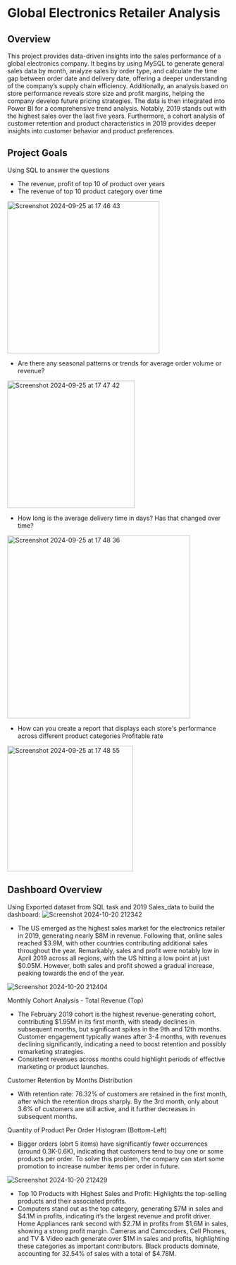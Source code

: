 # Global Electronics Retailer Analysis

## Overview
This project provides data-driven insights into the sales performance of a global electronics company. It begins by using MySQL to generate general sales data by month, analyze sales by order type, and calculate the time gap between order date and delivery date, offering a deeper understanding of the company’s supply chain efficiency. Additionally, an analysis based on store performance reveals store size and profit margins, helping the company develop future pricing strategies. The data is then integrated into Power BI for a comprehensive trend analysis. Notably, 2019 stands out with the highest sales over the last five years. Furthermore, a cohort analysis of customer retention and product characteristics in 2019 provides deeper insights into customer behavior and product preferences.

## Project Goals
Using SQL to answer the questions
* The revenue, profit of top 10 of product over years
* The revenue of top 10 product category over time

<img width="345" alt="Screenshot 2024-09-25 at 17 46 43" src="https://github.com/user-attachments/assets/36cc4bc4-044d-4660-b1e0-67947995ed2d">

* Are there any seasonal patterns or trends for average order volume or revenue?

<img width="289" alt="Screenshot 2024-09-25 at 17 47 42" src="https://github.com/user-attachments/assets/3b94ac14-344a-4cc2-8805-22a15cc12e51">

* How long is the average delivery time in days? Has that changed over time?

<img width="415" alt="Screenshot 2024-09-25 at 17 48 36" src="https://github.com/user-attachments/assets/38ddd63c-11d1-498e-836f-f8e0e101ad86">

* How can you create a report that displays each store's performance across different product categories Profitable rate

<img width="285" alt="Screenshot 2024-09-25 at 17 48 55" src="https://github.com/user-attachments/assets/b21861ee-78b8-4a64-89d3-8e4a31fbe828">


## Dashboard Overview
Using Exported dataset from SQL task and 2019 Sales_data to build the dashboard:
![Screenshot 2024-10-20 212342](https://github.com/user-attachments/assets/379a9af7-dc3d-4e81-8e13-0416c4f6b6dc)
* The US emerged as the highest sales market for the electronics retailer in 2019, generating nearly $8M in revenue. Following that, online sales reached $3.9M, with other countries contributing additional sales throughout the year. Remarkably, sales and profit were notably low in April 2019 across all regions, with the US hitting a low point at just $0.05M. However, both sales and profit showed a gradual increase, peaking towards the end of the year.

![Screenshot 2024-10-20 212404](https://github.com/user-attachments/assets/ba86c07c-a632-460b-bdfd-a58116da014a)

Monthly Cohort Analysis - Total Revenue (Top)
* The February 2019 cohort is the highest revenue-generating cohort, contributing $1.95M in its first month, with steady declines in subsequent months, but significant spikes in the 9th and 12th months. Customer engagement typically wanes after 3-4 months, with revenues declining significantly, indicating a need to boost retention and possibly remarketing strategies.
* Consistent revenues across months could highlight periods of effective marketing or product launches.

Customer Retention by Months Distribution
* With retention rate: 76.32% of customers are retained in the first month, after which the retention drops sharply. By the 3rd month, only about 3.6% of customers are still active, and it further decreases in subsequent months.

Quantity of Product Per Order Histogram (Bottom-Left)
* Bigger orders (obrt 5 items) have significantly fewer occurrences (around 0.3K-0.6K), indicating that customers tend to buy one or some products per order. To solve this problem, the company can start some promotion to increase number items per order in future.

![Screenshot 2024-10-20 212429](https://github.com/user-attachments/assets/9d81f016-956e-4885-852b-ed7df2fd8e5f)

* Top 10 Products with Highest Sales and Profit: Highlights the top-selling products and their associated profits.
* Computers stand out as the top category, generating $7M in sales and $4.1M in profits, indicating it’s the largest revenue and profit driver. Home Appliances rank second with $2.7M in profits from $1.6M in sales, showing a strong profit margin. Cameras and Camcorders, Cell Phones, and TV & Video each generate over $1M in sales and profits, highlighting these categories as important contributors.
Black products dominate, accounting for 32.54% of sales with a total of $4.78M.
